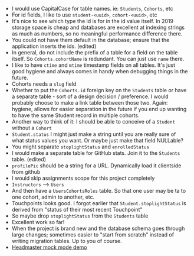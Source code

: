 - I would use CapitalCase for table names. ie: `Students`, `Cohorts`, etc
- For id fields, I like to use `student-<uuid>`, `cohort-<uuid>`, etc
- It's nice to see which type the id is for in the id value itself. In 2019 storage space is cheap and databases are excellent at indexing strings as much as numbers, so no meaningful performance difference there.
- You could not have them default in the database; ensure that the application inserts the ids. (edited) 
- In general, do not include the prefix of a table for a field on the table itself. So `Cohorts.cohortName` is redundant. You can just use `name` there.
- I like to have `ctime` and `mtime` timestamp fields on all tables. It's just good hygiene and always comes in handy when debugging things in the future.
- Cohorts needs a `slug` field
- Whether to put the `Cohorts.id` foreign key on the `Students` table or have a separate table - sort of a design decision / preference. I would probably choose to make a link table between those two. Again: hygiene, allows for easier separation in the future if you end up wanting to have the same Student record in multiple cohorts.
- Another way to think of it: I should be able to conceive of a `Student` without a `Cohort`
- `Student.status` I might just make a string until you are really sure of what status values you want. Or maybe just make that field NULLable?
- You might separate `stoplightStatus` and `enrolledStatus`
- I would make a separate table for GitHub stats. Join it to the `Students` table. (edited) 
- `profilePic` should be a string for a URL. Dynamically load it clientside from github
- I would skip assignments scope for this project completely
- `Instructors` --> `Users`
- And then have a `UsersCohortsRoles` table. So that one user may be ta to one cohort, admin to another, etc.
- Touchpoints looks good. I forgot earlier that `Student.stoplightStatus` is derived from "status of their most recent Touchpoint"
- So maybe drop `stoplightStatus` from the `Students` table
- Excellent work so far!
- When the project is brand new and the database schema goes through large changes; sometimes easier to "start from scratch" instead of writing migration tables. Up to you of course.
- [Headmaster mock mode demo](https://oakmac.com/headmaster-demo/)